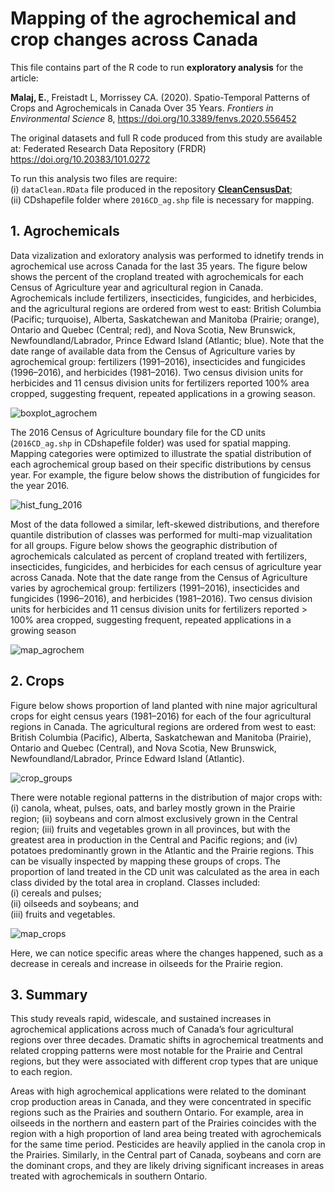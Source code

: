 # Mapping of the agrochemical and crop changes across Canada

This file contains part of the R code to run **exploratory analysis** for the article:

**Malaj, E.**, Freistadt L, Morrissey CA. (2020). Spatio-Temporal Patterns of Crops and Agrochemicals in Canada Over 35 Years. *Frontiers in Environmental Science* 8, https://doi.org/10.3389/fenvs.2020.556452

The original datasets and full R code produced from this study are available at: Federated Research Data Repository (FRDR) https://doi.org/10.20383/101.0272

To run this analysis two files are require:  
(i) `dataClean.RData` file produced in the repository **[CleanCensusDat](https://github.com/eginamalaj/CleanCensusDat)**;  
(ii) CDshapefile folder where `2016CD_ag.shp` file is necessary for mapping. 


## 1. Agrochemicals

Data vizalization and exloratory analysis was performed to idnetify trends in agrochemical use across Canada for the last 35 years. The figure below shows the percent of the cropland treated with agrochemicals for each Census of Agriculture year and agricultural region in Canada. Agrochemicals include fertilizers, insecticides, fungicides, and herbicides, and the agricultural regions are ordered from west to east: British Columbia (Pacific; turquoise), Alberta, Saskatchewan and Manitoba (Prairie; orange), Ontario and Quebec (Central; red), and Nova Scotia, New Brunswick, Newfoundland/Labrador, Prince Edward Island (Atlantic; blue). Note that the date range of available data from the Census of Agriculture varies by agrochemical group: fertilizers (1991–2016), insecticides and fungicides (1996–2016), and herbicides (1981–2016). Two census division units for herbicides and 11 census division units for fertilizers reported 100% area cropped, suggesting frequent, repeated applications in a growing season.

![boxplot_agrochem](https://user-images.githubusercontent.com/54320408/101517334-41d67600-3946-11eb-9c78-e03e4453ca5a.png)

The 2016 Census of Agriculture boundary file for the CD units (`2016CD_ag.shp` in CDshapefile folder) was used for spatial mapping. Mapping categories were optimized to illustrate the spatial distribution of each agrochemical group based on their specific distributions by census year. For example, the figure below shows the distribution of fungicides for the year 2016. 

![hist_fung_2016](https://user-images.githubusercontent.com/54320408/101517528-777b5f00-3946-11eb-8539-4d0ab5a40f37.png)

Most of the data followed a similar, left-skewed distributions, and therefore quantile distribution of classes was performed for multi-map vizualitation for all groups. Figure below shows the geographic distribution of agrochemicals calculated as percent of cropland treated with fertilizers, insecticides, fungicides, and herbicides for each census of agriculture year across Canada. Note that the date range from the Census of Agriculture varies by agrochemical group: fertilizers (1991–2016), insecticides and fungicides (1996–2016), and herbicides (1981–2016). Two census division units for herbicides and 11 census division units for fertilizers reported > 100% area cropped, suggesting frequent, repeated applications in a growing season

![map_agrochem](https://user-images.githubusercontent.com/54320408/101517595-8a8e2f00-3946-11eb-826a-2b7ec8bfcff8.png)


## 2. Crops

Figure below shows proportion of land planted with nine major agricultural crops for eight census years (1981–2016) for each of the four agricultural regions in Canada. The agricultural regions are ordered from west to east: British Columbia (Pacific), Alberta, Saskatchewan and Manitoba (Prairie), Ontario and Quebec (Central), and Nova Scotia, New Brunswick, Newfoundland/Labrador, Prince Edward Island (Atlantic).

![crop_groups](https://user-images.githubusercontent.com/54320408/101517725-ae517500-3946-11eb-8154-0f93b856dccf.png)

There were notable regional patterns in the distribution of major crops with: (i) canola, wheat, pulses, oats, and barley mostly grown in the Prairie region; (ii) soybeans and corn almost exclusively grown in the Central region; (iii) fruits and vegetables grown in all provinces, but with the greatest area in production in the Central and Pacific regions; and (iv) potatoes predominantly grown in the Atlantic and the Prairie regions. This can be visually inspected by mapping these groups of crops. The proportion of land treated in the CD unit was calculated as the area in each class divided by the total area in cropland. Classes included:   
(i) cereals and pulses;  
(ii) oilseeds and soybeans; and   
(iii) fruits and vegetables. 

![map_crops](https://user-images.githubusercontent.com/54320408/101517655-9aa60e80-3946-11eb-8e4a-f804b1124575.png)

Here, we can notice specific areas where the changes happened, such as a decrease in cereals and increase in oilseeds for the Prairie region.


## 3. Summary

This study reveals rapid, widescale, and sustained increases in agrochemical applications across much of Canada’s four agricultural regions over three decades. Dramatic shifts in agrochemical treatments and related cropping patterns were most notable for the Prairie and Central regions, but they were associated with different crop types that are unique to each region.

Areas with high agrochemical applications were related to the dominant crop production areas in Canada, and they were concentrated in specific regions such as the Prairies and southern Ontario. For example, area in oilseeds in the northern and eastern part of the Prairies coincides with the region with a high proportion of land area being treated with agrochemicals for the same time period. Pesticides are heavily applied in the canola crop in the Prairies. Similarly, in the Central part of Canada, soybeans and corn are the dominant crops, and they are likely driving significant increases in areas treated with agrochemicals in southern Ontario.


